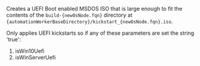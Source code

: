 Creates a UEFI Boot enabled MSDOS ISO that is large enough to fit the contents of the `build-{newOsNode.fqn}` directory at `{automationWorkerBaseDirectory}/kickstart_{newOsNode.fqn}.iso`.

Only applies UEFI kickstarts so if any of these parameters are set the string 'true':

1. isWin10Uefi
2. isWinServerUefi